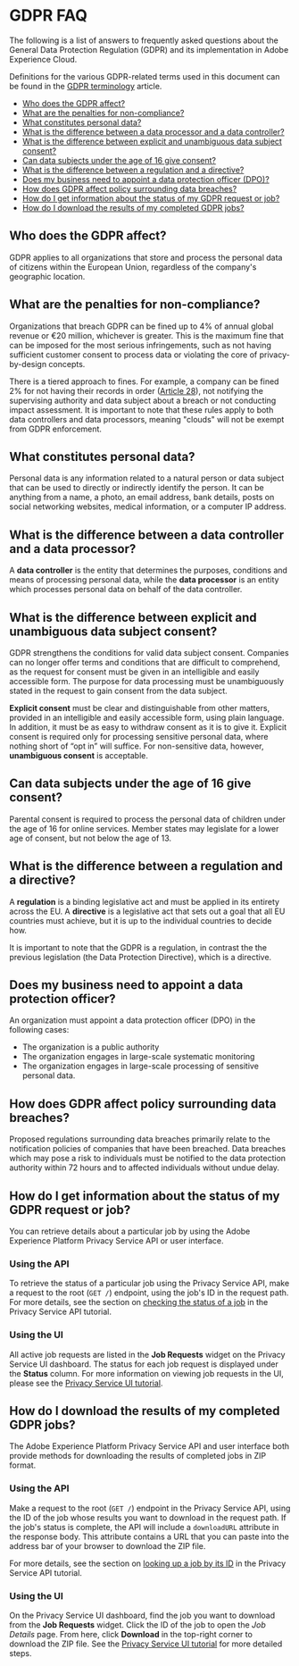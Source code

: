 # GDPR FAQ

The following is a list of answers to frequently asked questions about the General Data Protection Regulation (GDPR) and its implementation in Adobe Experience Cloud.

Definitions for the various GDPR-related terms used in this document can be found in the [GDPR terminology](gdpr-terminology.md) article.

* [Who does the GDPR affect?](#who-does-the-gdpr-affect)
* [What are the penalties for non-compliance?](#what-are-the-penalties-for-non-compliance)
* [What constitutes personal data?](#what-constitutes-personal-data)
* [What is the difference between a data processor and a data controller?](#what-is-the-difference-between-a-data-processor-and-a-data-controller)
* [What is the difference between explicit and unambiguous data subject consent?](#what-is-the-difference-between-explicit-and-unambiguous-data-subject-consent)
* [Can data subjects under the age of 16 give consent?](#can-data-subjects-under-the-age-of-16-give-consent)
* [What is the difference between a regulation and a directive?](#what-is-the-difference-between-a-regulation-and-a-directive)
* [Does my business need to appoint a data protection officer (DPO)?](#does-my-business-need-to-appoint-a-data-protection-officer)
* [How does GDPR affect policy surrounding data breaches?](#how-does-gdpr-affect-policy-surrounding-data-breaches)
* [How do I get information about the status of my GDPR request or job?](#how-do-i-get-information-about-the-status-of-my-gdpr-request-or-job)
* [How do I download the results of my completed GDPR jobs?](#how-do-i-download-the-results-of-my-completed-gdpr-jobs)


## Who does the GDPR affect?

GDPR applies to all organizations that store and process the personal data of citizens within the European Union, regardless of the company's geographic location.

## What are the penalties for non-compliance?

Organizations that breach GDPR can be fined up to 4% of annual global revenue or €20 million, whichever is greater. This is the maximum fine that can be imposed for the most serious infringements, such as not having sufficient customer consent to process data or violating the core of privacy-by-design concepts. 

There is a tiered approach to fines. For example, a company can be fined 2% for not having their records in order ([Article 28](http://www.privacy-regulation.eu/en/article-28-processor-GDPR.htm)), not notifying the supervising authority and data subject about a breach or not conducting impact assessment. It is important to note that these rules apply to both data controllers and data processors, meaning "clouds" will not be exempt from GDPR enforcement.

## What constitutes personal data?

Personal data is any information related to a natural person or data subject that can be used to directly or indirectly identify the person. It can be anything from a name, a photo, an email address, bank details, posts on social networking websites, medical information, or a computer IP address.

## What is the difference between a data controller and a data processor?

A **data controller** is the entity that determines the purposes, conditions and means of processing personal data, while the **data processor** is an entity which processes personal data on behalf of the data controller.

## What is the difference between explicit and unambiguous data subject consent?

GDPR strengthens the conditions for valid data subject consent. Companies can no longer offer terms and conditions that are difficult to comprehend, as the request for consent must be given in an intelligible and easily accessible form. The purpose for data processing must be unambiguously stated in the request to gain consent from the data subject.

**Explicit consent** must be clear and distinguishable from other matters, provided in an intelligible and easily accessible form, using plain language. In addition, it must be as easy to withdraw consent as it is to give it.​ Explicit consent is required only for processing sensitive personal data, where nothing short of “opt in” will suffice. For non-sensitive data, however, **unambiguous consent** is acceptable.

## Can data subjects under the age of 16 give consent?

Parental consent is required to process the personal data of children under the age of 16 for online services. Member states may legislate for a lower age of consent, but not below the age of 13.

## What is the difference between a regulation and a directive?

A **regulation** is a binding legislative act and must be applied in its entirety across the EU. A **directive** is a legislative act that sets out a goal that all EU countries must achieve, but it is up to the individual countries to decide how.

It is important to note that the GDPR is a regulation, in contrast the the previous legislation (the Data Protection Directive), which is a directive.

## Does my business need to appoint a data protection officer?

An organization must appoint a data protection officer (DPO) in the following cases:
* The organization is a public authority
* The organization engages in large-scale systematic monitoring
* The organization engages in large-scale processing of sensitive personal data.

## How does GDPR affect policy surrounding data breaches?

Proposed regulations surrounding data breaches primarily relate to the notification policies of companies that have been breached. Data breaches which may pose a risk to individuals must be notified to the data protection authority within 72 hours and to affected individuals without undue delay.

## How do I get information about the status of my GDPR request or job?

You can retrieve details about a particular job by using the Adobe Experience Platform Privacy Service API or user interface.

### Using the API

To retrieve the status of a particular job using the Privacy Service API, make a request to the root (`GET /`) endpoint, using the job's ID in the request path. For more details, see the section on [checking the status of a job](../tutorials/privacy_service_tutorial/privacy_service_api_tutorial.md) in the Privacy Service API tutorial.

### Using the UI

All active job requests are listed in the **Job Requests** widget on the Privacy Service UI dashboard. The status for each job request is displayed under the **Status** column. For more information on viewing job requests in the UI, please see the [Privacy Service UI tutorial](../tutorials/privacy_service_tutorial/privacy_service_ui_tutorial.md).

## How do I download the results of my completed GDPR jobs?

The Adobe Experience Platform Privacy Service API and user interface both provide methods for downloading the results of completed jobs in ZIP format.

### Using the API

Make a request to the root (`GET /`) endpoint in the Privacy Service API, using the ID of the job whose results you want to download in the request path. If the job's status is complete, the API will include a `downloadURL` attribute in the response body. This attribute contains a URL that you can paste into the address bar of your browser to download the ZIP file.

For more details, see the section on [looking up a job by its ID](../tutorials/privacy_service_tutorial/privacy_service_api_tutorial.md#check-the-status-of-a-job) in the Privacy Service API tutorial.

### Using the UI

On the Privacy Service UI dashboard, find the job you want to download from the **Job Requests** widget. Click the ID of the job to open the *Job Details* page. From here, click **Download** in the top-right corner to download the ZIP file. See the [Privacy Service UI tutorial](../tutorials/privacy_service_tutorial/privacy_service_ui_tutorial.md) for more detailed steps.